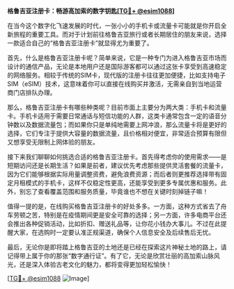 **格鲁吉亚注册卡：畅游高加索的数字钥匙[[TG💪+ @esim1088](https://t.me/s/esim1088)]**

在当今这个数字化飞速发展的时代，一张小小的手机卡或流量卡可能就是你开启全新旅程的重要工具。而对于计划前往格鲁吉亚旅行或者长期居住的朋友来说，选择一款适合自己的“格鲁吉亚注册卡”就显得尤为重要了。

首先，什么是格鲁吉亚注册卡呢？简单来说，它是一种专门为进入格鲁吉亚市场而设计的通信产品，无论是本地用户还是国际游客都可以通过这张卡享受到高速稳定的网络服务。相较于传统的SIM卡，现代版的注册卡往往更加便捷，比如支持电子SIM（eSIM）技术，这意味着你可以直接在线购买并激活，无需亲自到当地运营商门店排队办理。

那么，格鲁吉亚注册卡有哪些种类呢？目前市面上主要分为两大类：手机卡和流量卡。手机卡适用于需要日常通话与短信功能的人群，这类卡通常包含一定的语音分钟数以及数据流量包；而如果你只是单纯地需要上网冲浪，那么流量卡将是更好的选择，它们专注于提供大容量的数据流量，且价格相对便宜，非常适合预算有限但又想享受无限制上网体验的朋友。

接下来我们聊聊如何挑选合适的格鲁吉亚注册卡。首先得考虑你的使用需求——是短期访问还是长期生活？如果是前者，建议优先考虑那些提供灵活套餐的流量卡，因为它们能够根据实际用量调整资费，避免浪费资源；而后者则更推荐选择带有固定月租模式的手机卡，这样不仅稳定性更高，还能享受到更多专属优惠和服务。此外，别忘了查看覆盖范围和服务质量，毕竟谁也不想在关键时刻掉链子嘛！

值得一提的是，在线购买格鲁吉亚注册卡的好处多多。一方面，这种方式省去了舟车劳顿之苦，特别是在疫情期间更是安全可靠的选择；另一方面，许多电商平台还会推出各种促销活动，比如折扣、赠送礼品等，让你花小钱办大事儿。不过在此提醒大家，在选购时一定要认准正规渠道，确保个人信息安全及后续售后无忧。

最后，无论你是即将踏上格鲁吉亚的土地还是已经在探索这片神秘土地的路上，请记得带上属于你的那张“数字通行证”。有了它，无论是欣赏壮丽的高加索山脉风光，还是深入体验古老文化的魅力，都将变得更加轻松愉快！

[[TG💪+ @esim1088](https://t.me/s/esim1088) ![Image](https://i.postimg.cc/4NQfJmqS/Snipaste-2025-05-13-00-14-12.png)]